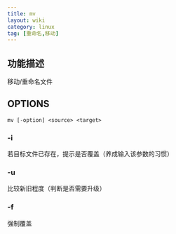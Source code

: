 ```yaml
---
title: mv
layout: wiki
category: linux
tag: [重命名,移动]
---
```


## 功能描述

移动/重命名文件

## OPTIONS

~~~
mv [-option] <source> <target>
~~~

### -i

若目标文件已存在，提示是否覆盖（养成输入该参数的习惯）

### -u

比较新旧程度（判断是否需要升级）

### -f

强制覆盖